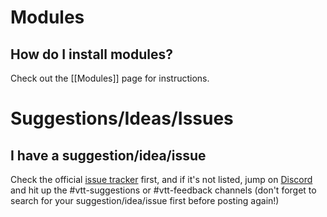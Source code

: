# Modules
## How do I install modules?
Check out the [[Modules]] page for instructions.

# Suggestions/Ideas/Issues
## I have a suggestion/idea/issue
Check the official [issue tracker](https://gitlab.com/foundrynet/foundryvtt/issues) first, and if it's not listed, jump on [Discord](https://discordapp.com/invite/DDBZUDf) and hit up the #vtt-suggestions or #vtt-feedback channels (don't forget to search for your suggestion/idea/issue first before posting again!)